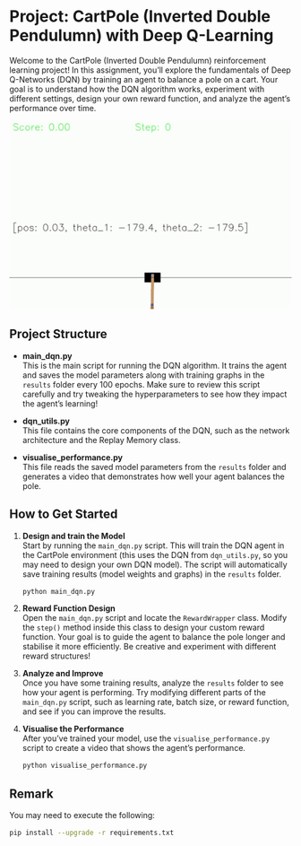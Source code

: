 # Project: CartPole (Inverted Double Pendulumn) with Deep Q-Learning

Welcome to the CartPole (Inverted Double Pendulumn) reinforcement learning project! In this assignment, you’ll explore the fundamentals of Deep Q-Networks (DQN) by training an agent to balance a pole on a cart. Your goal is to understand how the DQN algorithm works, experiment with different settings, design your own reward function, and analyze the agent’s performance over time.

![CartPole Project](project_cartpole_double.gif)

## Project Structure

- **main_dqn.py**  
  This is the main script for running the DQN algorithm. It trains the agent and saves the model parameters along with training graphs in the `results` folder every 100 epochs. Make sure to review this script carefully and try tweaking the hyperparameters to see how they impact the agent’s learning!  

- **dqn_utils.py**  
  This file contains the core components of the DQN, such as the network architecture and the Replay Memory class. 

- **visualise_performance.py**  
  This file reads the saved model parameters from the `results` folder and generates a video that demonstrates how well your agent balances the pole. 

## How to Get Started

1. **Design and train the Model**  
   Start by running the `main_dqn.py` script. This will train the DQN agent in the CartPole environment (this uses the DQN from `dqn_utils.py`, so you may need to design your own DQN model). The script will automatically save training results (model weights and graphs) in the `results` folder.
   ```bash
   python main_dqn.py
   ```

2. **Reward Function Design**  
   Open the `main_dqn.py` script and locate the `RewardWrapper` class. Modify the `step()` method inside this class to design your custom reward function. Your goal is to guide the agent to balance the pole longer and stabilise it more efficiently. Be creative and experiment with different reward structures!

3. **Analyze and Improve**  
   Once you have some training results, analyze the `results` folder to see how your agent is performing. Try modifying different parts of the `main_dqn.py` script, such as learning rate, batch size, or reward function, and see if you can improve the results.

4. **Visualise the Performance**  
   After you’ve trained your model, use the `visualise_performance.py` script to create a video that shows the agent’s performance.
   ```bash
   python visualise_performance.py
   ```


## Remark

You may need to execute the following:
```bash
pip install --upgrade -r requirements.txt